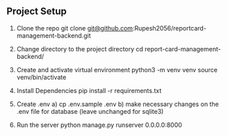 ## Project Setup

1) Clone the repo 
    git clone git@github.com:Rupesh2056/reportcard-management-backend.git

2) Change directory to the project directory
    cd report-card-management-backend/

3) Create and activate virtual environment
    python3 -m venv venv
    source venv/bin/activate

4) Install Dependencies
    pip install -r requirements.txt

5) Create .env
    a) cp .env.sample .env
    b) make necessary changes on the .env file for database (leave unchanged for sqlite3)

6) Run the server
    python manage.py runserver 0.0.0.0:8000
